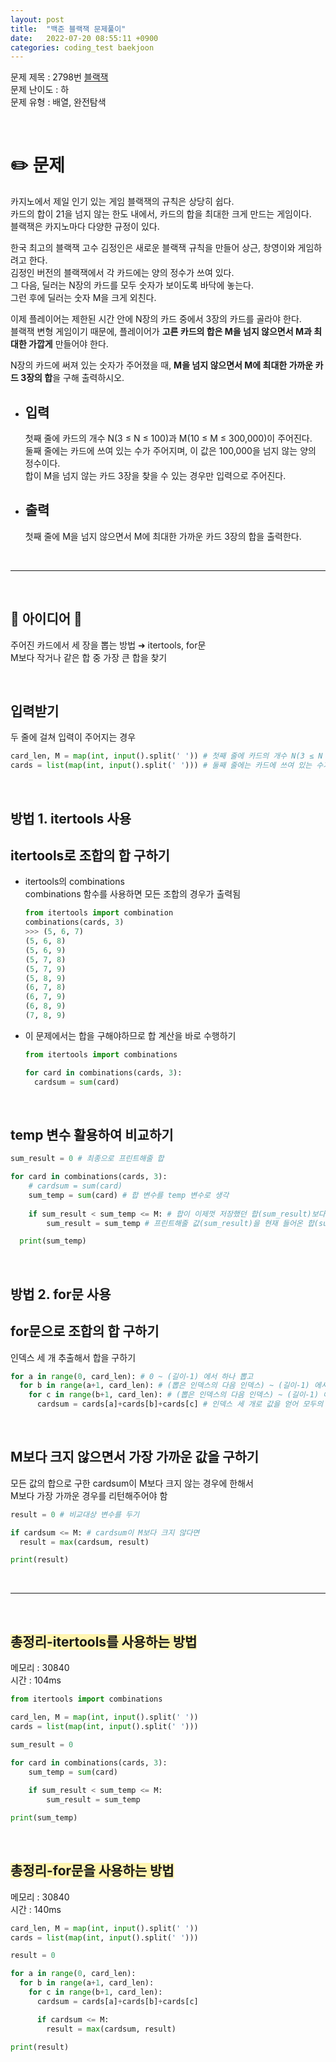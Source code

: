 ```yaml
---
layout: post
title:  "백준 블랙잭 문제풀이"
date:   2022-07-20 08:55:11 +0900
categories: coding_test baekjoon
---
```


문제 제목 : 2798번 [블랙잭]  
문제 난이도 : 하   
문제 유형 : 배열, 완전탐색


<br>   

# ✏️ 문제

카지노에서 제일 인기 있는 게임 블랙잭의 규칙은 상당히 쉽다.     
카드의 합이 21을 넘지 않는 한도 내에서, 카드의 합을 최대한 크게 만드는 게임이다.      
블랙잭은 카지노마다 다양한 규정이 있다.

한국 최고의 블랙잭 고수 김정인은 새로운 블랙잭 규칙을 만들어 상근, 창영이와 게임하려고 한다.    
김정인 버전의 블랙잭에서 각 카드에는 양의 정수가 쓰여 있다.     
그 다음, 딜러는 N장의 카드를 모두 숫자가 보이도록 바닥에 놓는다.     
그런 후에 딜러는 숫자 M을 크게 외친다.

이제 플레이어는 제한된 시간 안에 N장의 카드 중에서 3장의 카드를 골라야 한다.     
블랙잭 변형 게임이기 때문에, 플레이어가 **고른 카드의 합은 M을 넘지 않으면서 M과 최대한 가깝게** 만들어야 한다.   

N장의 카드에 써져 있는 숫자가 주어졌을 때, **M을 넘지 않으면서 M에 최대한 가까운 카드 3장의 합**을 구해 출력하시오.

- ## 입력   
  첫째 줄에 카드의 개수 N(3 ≤ N ≤ 100)과 M(10 ≤ M ≤ 300,000)이 주어진다.    
  둘째 줄에는 카드에 쓰여 있는 수가 주어지며, 이 값은 100,000을 넘지 않는 양의 정수이다.    
  합이 M을 넘지 않는 카드 3장을 찾을 수 있는 경우만 입력으로 주어진다.
- ## 출력
  첫째 줄에 M을 넘지 않으면서 M에 최대한 가까운 카드 3장의 합을 출력한다.   


<br> 

--- 

<br>


## 🔔 아이디어 🔔
주어진 카드에서 세 장을 뽑는 방법 ➜ itertools, for문    
M보다 작거나 같은 합 중 가장 큰 합을 찾기

<br>


## 입력받기
두 줄에 걸쳐 입력이 주어지는 경우    
``` python 
card_len, M = map(int, input().split(' ')) # 첫째 줄에 카드의 개수 N(3 ≤ N ≤ 100)과 M(10 ≤ M ≤ 300,000)이 주어진다.    
cards = list(map(int, input().split(' '))) # 둘째 줄에는 카드에 쓰여 있는 수가 주어지며, 이 값은 100,000을 넘지 않는 양의 정수이다.    
```


<br>


## 방법 1. itertools 사용
## itertools로 조합의 합 구하기   
* itertools의 combinations      
  combinations 함수를 사용하면 모든 조합의 경우가 출력됨    
  ``` python
  from itertools import combination
  combinations(cards, 3)
  >>> (5, 6, 7)
  (5, 6, 8)
  (5, 6, 9)
  (5, 7, 8)
  (5, 7, 9)
  (5, 8, 9)
  (6, 7, 8)
  (6, 7, 9)
  (6, 8, 9)
  (7, 8, 9)
  ```

* 이 문제에서는 합을 구해야하므로 합 계산을 바로 수행하기
  ``` python
  from itertools import combinations
  
  for card in combinations(cards, 3):
    cardsum = sum(card)
  ```


<br>


## temp 변수 활용하여 비교하기
``` python
sum_result = 0 # 최종으로 프린트해줄 합

for card in combinations(cards, 3):
    # cardsum = sum(card) 
    sum_temp = sum(card) # 합 변수를 temp 변수로 생각
    
    if sum_result < sum_temp <= M: # 합이 이제껏 저장했던 합(sum_result)보다 크면서 M 이하일 때
        sum_result = sum_temp # 프린트해줄 값(sum_result)을 현재 들어온 합(sum_temp)으로 업데이트해주기

  print(sum_temp)
  ```


<br>


## 방법 2. for문 사용
## for문으로 조합의 합 구하기
인덱스 세 개 추출해서 합을 구하기
``` python
for a in range(0, card_len): # 0 ~ (길이-1) 에서 하나 뽑고
  for b in range(a+1, card_len): # (뽑은 인덱스의 다음 인덱스) ~ (길이-1) 에서 또 하나 뽑고
    for c in range(b+1, card_len): # (뽑은 인덱스의 다음 인덱스) ~ (길이-1) 에서 또 하나 뽑기
      cardsum = cards[a]+cards[b]+cards[c] # 인덱스 세 개로 값을 얻어 모두의 합 구하기
```


<br>


## M보다 크지 않으면서 가장 가까운 값을 구하기    
모든 값의 합으로 구한 cardsum이 M보다 크지 않는 경우에 한해서    
M보다 가장 가까운 경우를 리턴해주어야 함     
``` python
result = 0 # 비교대상 변수를 두기

if cardsum <= M: # cardsum이 M보다 크지 않다면
  result = max(cardsum, result)

print(result)
```


<br> 

--- 

<br>


## <span style="background-color:#fff5b1;">총정리-itertools를 사용하는 방법</span>    
메모리 : 30840     
시간 : 104ms   
``` python
from itertools import combinations

card_len, M = map(int, input().split(' ')) 
cards = list(map(int, input().split(' '))) 

sum_result = 0 

for card in combinations(cards, 3):
    sum_temp = sum(card) 
    
    if sum_result < sum_temp <= M:
        sum_result = sum_temp

print(sum_temp)
```


<br>


## <span style="background-color:#fff5b1;">총정리-for문을 사용하는 방법</span>     
메모리 : 30840     
시간 : 140ms        
``` python
card_len, M = map(int, input().split(' ')) 
cards = list(map(int, input().split(' '))) 

result = 0 

for a in range(0, card_len): 
  for b in range(a+1, card_len):
    for c in range(b+1, card_len):
      cardsum = cards[a]+cards[b]+cards[c]

      if cardsum <= M:
        result = max(cardsum, result)

print(result)
```

[블랙잭]: https://www.acmicpc.net/problem/2798